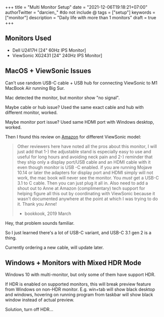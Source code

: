 +++
title = "Multi Monitor Setup"
date = "2021-12-06T19:18:21+07:00"
authorTwitter = "darcien_" #do not include @
tags = ["setup"]
keywords = ["monitor"]
description = "Daily life with more than 1 monitors"
draft = true
+++


## Monitors Used

- Dell U2417H [24" 60Hz IPS Monitor]
- ViewSonic XG2431 [24" 240Hz IPS Monitor]

## MacOS + ViewSonic Issues

Can't use random USB-C cable + USB hub for connecting ViewSonic to M1 MacBook Air running Big Sur.

Mac detected the monitor, but monitor show "no signal".

Maybe cable or hub issue? Used the same exact cable and hub with different monitor, worked.

Maybe monitor port issue? Used same HDMI port with Windows desktop, worked.

Then I found this review on [Amazon](https://www.amazon.com/review/R19FF79H8JO7G9/ref=cm_cr_srp_d_rdp_perm?ie=UTF8&ASIN=B07JVKS8JQ) for different ViewSonic model:

> Other reviewers here have noted all the pros about this monitor, I will just add that 1-) the adjustable stand is especially easy to use and useful for long hours and avoiding neck pain and 2-) reminder that they ship only a display port/USB cable and an HDMI cable with it even though monitor is USB -C enabled. if you are running Mojave 10.14 or later the adapters for display port and HDMI simply will not work, the mac book will never see the monitor. You *must* get a USB-C 3.1 to C cable. Then you can just plug it all in. Also need to add a shout out to Anne at Amazon (complimentary) tech support for helping figure all this out by coordinating with ViewSonic because it wasn't documented anywhere at the point at which I was trying to do it. Thank you Anne! 
> - bookkook, 2019 March

Hey, that problem sounds familiar.

So I just learned there's a lot of USB-C variant, and USB-C 3.1 gen 2 is a thing.

Currently ordering a new cable, will update later.

## Windows + Monitors with Mixed HDR Mode

Windows 10 with multi-monitor, but only some of them have support HDR.

If HDR is enabled on supported monitors, this will break preview feature from Windows on non-HDR monitor. E.g. win+tab will show black desktop and windows, hovering on running program from taskbar will show black window instead of actual preview.

Solution, turn off HDR...
